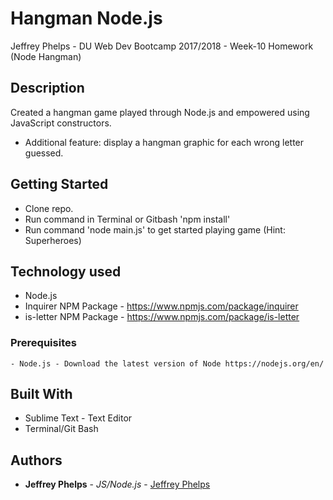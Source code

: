 # Hangman Node.js
Jeffrey Phelps - DU Web Dev Bootcamp 2017/2018 - Week-10 Homework (Node Hangman)

## Description
Created a hangman game played through Node.js and empowered using JavaScript constructors.
* Additional feature: display a hangman graphic for each wrong letter guessed.

## Getting Started
- Clone repo.
- Run command in Terminal or Gitbash 'npm install'
- Run command 'node main.js' to get started playing game (Hint: Superheroes)

## Technology used
- Node.js
- Inquirer NPM Package - https://www.npmjs.com/package/inquirer
- is-letter NPM Package - https://www.npmjs.com/package/is-letter

### Prerequisites
```
- Node.js - Download the latest version of Node https://nodejs.org/en/
```

## Built With

* Sublime Text - Text Editor
* Terminal/Git Bash

## Authors

* **Jeffrey Phelps** - *JS/Node.js* - [Jeffrey Phelps](https://github.com/JeffreyPhelps)


